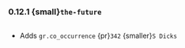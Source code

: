### 0.12.1 {small}`the-future`

```{rubric} Features
```
* Adds `gr.co_occurrence` {pr}`342` {smaller}`S Dicks`


```{rubric} Performance
```

```{rubric} Bug fixes
```

```{rubric} Misc
```
